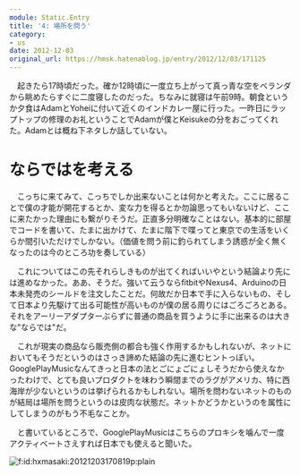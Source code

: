 ```yaml
---
module: Static.Entry
title: '4: 場所を問う'
category:
- us
date: 2012-12-03
original_url: https://hmsk.hatenablog.jp/entry/2012/12/03/171125
---
```


　起きたら17時頃だった。確か12時頃に一度立ち上がって真っ青な空をベランダから眺めたらすぐに二度寝したのだった。ちなみに就寝は午前9時。朝食というか夕食はAdamとYoheiに付いて近くのインドカレー屋に行った。一昨日にラップトップの修理のお礼ということでAdamが僕とKeisukeの分をおごってくれた。Adamとは概ね下ネタしか話していない。

# ならではを考える
　こっちに来てみて、こっちでしか出来ないことは何かと考えた。ここに居ることで僕の才能が開花するとか、変な力を得るとか勿論思ってもいないけど、ここに来たかった理由にも繋がりそうだ。正直多分明確なことはない。基本的に部屋でコードを書いて、たまに出かけて、たまに階下で喋ってと東京での生活をいくらか間引いただけでしかない。（価値を問う前に釣られてしまう誘惑が全く無くなったのは今のところ功を奏している）

　これについてはこの先それらしきものが出てくればいいやという結論より先には進めなかった。ああ、そうだ。強いて云うならfitbitやNexus4、Arduinoの日本未発売のシールドを注文したことだ。何故だか日本で手に入らないもの、そして日本より先駆けて出る可能性が高いものが僕の居る周りにはごろごろとある。それをアーリーアダプターぶらずに普通の商品を買うように手に出来るのは大きな"ならでは"だ。

　これが現実の商品なら販売側の都合も強く作用するかもしれないが、ネットにおいてもそうだというのはさっき諦めた結論の先に進むヒントっぽい。GooglePlayMusicなんてきっと日本の法とごにょごにょしそうだから使えなかったわけで、とても良いプロダクトを味わう瞬間までのラグがアメリカ、特に西海岸が少ないというのは挙げられるかもしれない。場所を問わないネットのものが結局は場所を問うというのは皮肉な状態だ。ネットかどうかというのを属性にしてしまうのがもう不毛なことか。

　と書いているところで、GooglePlayMusicはこちらのプロキシを噛んで一度アクティベートさえすれば日本でも使えると聞いた。

<p><span itemscope itemtype="http://schema.org/Photograph"><img src="https://cdn-ak.f.st-hatena.com/images/fotolife/h/hxmasaki/20121203/20121203170819.png" alt="f:id:hxmasaki:20121203170819p:plain" title="f:id:hxmasaki:20121203170819p:plain" class="hatena-fotolife" itemprop="image"></span></p>
